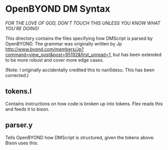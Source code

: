 # OpenBYOND DM Syntax

*FOR THE LOVE OF GOD, DON'T TOUCH THIS UNLESS YOU KNOW WHAT YOU'RE DOING!*

This directory contains the files specifying how DMScript is parsed by OpenBYOND.  The grammar was originally written 
by Jp <http://www.byond.com/members/Jp?command=view_post&post=95192&first_unread=1>, but has been extended to be more robust and cover more edge
cases.

(Note: I originally accidentally credited this to nan0desu.  This has been corrected.)

## tokens.l

Contains instructions on how code is broken up into tokens.  Flex reads this and feeds it to bison.

## parser.y

Tells OpenBYOND how DMScript is structured, given the tokens above.  Bison uses this.